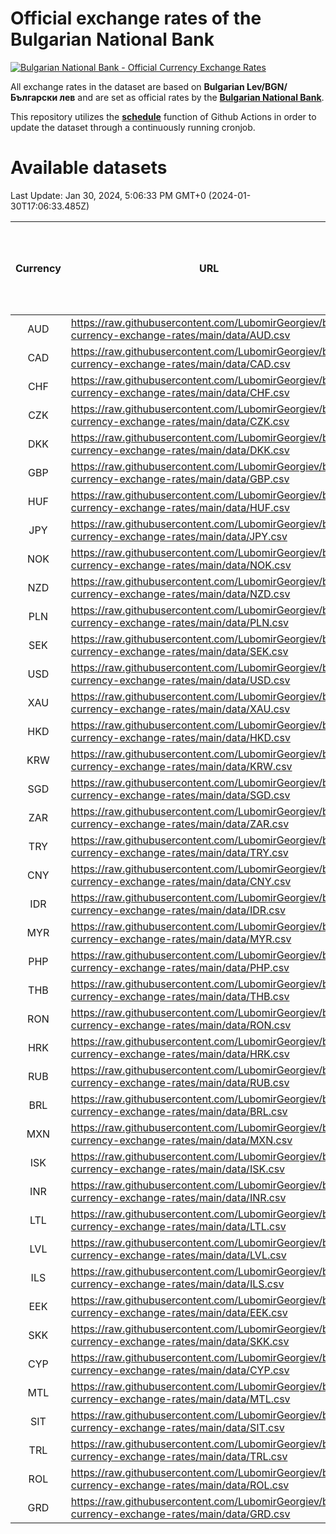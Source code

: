 # Official exchange rates of the Bulgarian National Bank

[![Bulgarian National Bank - Official Currency Exchange Rates](https://github.com/LubomirGeorgiev/bnb-currency-exchange-rates/actions/workflows/update-rates.yml/badge.svg?branch=main)](https://github.com/LubomirGeorgiev/bnb-currency-exchange-rates/actions/workflows/update-rates.yml)

All exchange rates in the dataset are based on **Bulgarian Lev/BGN/Български лев** and are set as official rates by the [**Bulgarian National Bank**](https://www.bnb.bg/Statistics/StExternalSector/StExchangeRates/StERForeignCurrencies/index.htm?toLang=_EN).

This repository utilizes the [**schedule**](https://docs.github.com/en/actions/reference/events-that-trigger-workflows) function of Github Actions in order to update the dataset through a continuously running cronjob.

# Available datasets

<!-- START LINKS (DO NOT EVER FU*ING DELETE THIS COMMENT FOR THE LOVE OF YOUR LIFE!!! IF YOU ARE CURIOS HOW IT WORKS, YOU CAN HAVE A LOOK AT ./src/updateReadme.ts) -->

Last Update: Jan 30, 2024, 5:06:33 PM GMT+0 (2024-01-30T17:06:33.485Z)

| Currency | URL                                                                                             | Number of records | Number of missing days that were filled in |
| :------: | ----------------------------------------------------------------------------------------------- | :---------------: | :----------------------------------------: |
|   AUD    | https://raw.githubusercontent.com/LubomirGeorgiev/bnb-currency-exchange-rates/main/data/AUD.csv |       8756        |                    2708                    |
|   CAD    | https://raw.githubusercontent.com/LubomirGeorgiev/bnb-currency-exchange-rates/main/data/CAD.csv |       8756        |                    2708                    |
|   CHF    | https://raw.githubusercontent.com/LubomirGeorgiev/bnb-currency-exchange-rates/main/data/CHF.csv |       8756        |                    2708                    |
|   CZK    | https://raw.githubusercontent.com/LubomirGeorgiev/bnb-currency-exchange-rates/main/data/CZK.csv |       8756        |                    2708                    |
|   DKK    | https://raw.githubusercontent.com/LubomirGeorgiev/bnb-currency-exchange-rates/main/data/DKK.csv |       8756        |                    2708                    |
|   GBP    | https://raw.githubusercontent.com/LubomirGeorgiev/bnb-currency-exchange-rates/main/data/GBP.csv |       8756        |                    2708                    |
|   HUF    | https://raw.githubusercontent.com/LubomirGeorgiev/bnb-currency-exchange-rates/main/data/HUF.csv |       8756        |                    2708                    |
|   JPY    | https://raw.githubusercontent.com/LubomirGeorgiev/bnb-currency-exchange-rates/main/data/JPY.csv |       8756        |                    2708                    |
|   NOK    | https://raw.githubusercontent.com/LubomirGeorgiev/bnb-currency-exchange-rates/main/data/NOK.csv |       8756        |                    2708                    |
|   NZD    | https://raw.githubusercontent.com/LubomirGeorgiev/bnb-currency-exchange-rates/main/data/NZD.csv |       8756        |                    2708                    |
|   PLN    | https://raw.githubusercontent.com/LubomirGeorgiev/bnb-currency-exchange-rates/main/data/PLN.csv |       8756        |                    2708                    |
|   SEK    | https://raw.githubusercontent.com/LubomirGeorgiev/bnb-currency-exchange-rates/main/data/SEK.csv |       8756        |                    2708                    |
|   USD    | https://raw.githubusercontent.com/LubomirGeorgiev/bnb-currency-exchange-rates/main/data/USD.csv |       8756        |                    2708                    |
|   XAU    | https://raw.githubusercontent.com/LubomirGeorgiev/bnb-currency-exchange-rates/main/data/XAU.csv |       8756        |                    2710                    |
|   HKD    | https://raw.githubusercontent.com/LubomirGeorgiev/bnb-currency-exchange-rates/main/data/HKD.csv |       8456        |                    2619                    |
|   KRW    | https://raw.githubusercontent.com/LubomirGeorgiev/bnb-currency-exchange-rates/main/data/KRW.csv |       8456        |                    2619                    |
|   SGD    | https://raw.githubusercontent.com/LubomirGeorgiev/bnb-currency-exchange-rates/main/data/SGD.csv |       8456        |                    2619                    |
|   ZAR    | https://raw.githubusercontent.com/LubomirGeorgiev/bnb-currency-exchange-rates/main/data/ZAR.csv |       8456        |                    2619                    |
|   TRY    | https://raw.githubusercontent.com/LubomirGeorgiev/bnb-currency-exchange-rates/main/data/TRY.csv |       6937        |                    2148                    |
|   CNY    | https://raw.githubusercontent.com/LubomirGeorgiev/bnb-currency-exchange-rates/main/data/CNY.csv |       6819        |                    2114                    |
|   IDR    | https://raw.githubusercontent.com/LubomirGeorgiev/bnb-currency-exchange-rates/main/data/IDR.csv |       6819        |                    2114                    |
|   MYR    | https://raw.githubusercontent.com/LubomirGeorgiev/bnb-currency-exchange-rates/main/data/MYR.csv |       6819        |                    2114                    |
|   PHP    | https://raw.githubusercontent.com/LubomirGeorgiev/bnb-currency-exchange-rates/main/data/PHP.csv |       6819        |                    2114                    |
|   THB    | https://raw.githubusercontent.com/LubomirGeorgiev/bnb-currency-exchange-rates/main/data/THB.csv |       6819        |                    2114                    |
|   RON    | https://raw.githubusercontent.com/LubomirGeorgiev/bnb-currency-exchange-rates/main/data/RON.csv |       6760        |                    2096                    |
|   HRK    | https://raw.githubusercontent.com/LubomirGeorgiev/bnb-currency-exchange-rates/main/data/HRK.csv |       6425        |                    1989                    |
|   RUB    | https://raw.githubusercontent.com/LubomirGeorgiev/bnb-currency-exchange-rates/main/data/RUB.csv |       6121        |                    1892                    |
|   BRL    | https://raw.githubusercontent.com/LubomirGeorgiev/bnb-currency-exchange-rates/main/data/BRL.csv |       5855        |                    1823                    |
|   MXN    | https://raw.githubusercontent.com/LubomirGeorgiev/bnb-currency-exchange-rates/main/data/MXN.csv |       5855        |                    1823                    |
|   ISK    | https://raw.githubusercontent.com/LubomirGeorgiev/bnb-currency-exchange-rates/main/data/ISK.csv |       5754        |                    1784                    |
|   INR    | https://raw.githubusercontent.com/LubomirGeorgiev/bnb-currency-exchange-rates/main/data/INR.csv |       5486        |                    1707                    |
|   LTL    | https://raw.githubusercontent.com/LubomirGeorgiev/bnb-currency-exchange-rates/main/data/LTL.csv |       5148        |                    1577                    |
|   LVL    | https://raw.githubusercontent.com/LubomirGeorgiev/bnb-currency-exchange-rates/main/data/LVL.csv |       4785        |                    1465                    |
|   ILS    | https://raw.githubusercontent.com/LubomirGeorgiev/bnb-currency-exchange-rates/main/data/ILS.csv |       4760        |                    1486                    |
|   EEK    | https://raw.githubusercontent.com/LubomirGeorgiev/bnb-currency-exchange-rates/main/data/EEK.csv |       3993        |                    1219                    |
|   SKK    | https://raw.githubusercontent.com/LubomirGeorgiev/bnb-currency-exchange-rates/main/data/SKK.csv |       2965        |                    907                     |
|   CYP    | https://raw.githubusercontent.com/LubomirGeorgiev/bnb-currency-exchange-rates/main/data/CYP.csv |       2897        |                    881                     |
|   MTL    | https://raw.githubusercontent.com/LubomirGeorgiev/bnb-currency-exchange-rates/main/data/MTL.csv |       2597        |                    792                     |
|   SIT    | https://raw.githubusercontent.com/LubomirGeorgiev/bnb-currency-exchange-rates/main/data/SIT.csv |       2539        |                    775                     |
|   TRL    | https://raw.githubusercontent.com/LubomirGeorgiev/bnb-currency-exchange-rates/main/data/TRL.csv |       1817        |                    558                     |
|   ROL    | https://raw.githubusercontent.com/LubomirGeorgiev/bnb-currency-exchange-rates/main/data/ROL.csv |       1696        |                    523                     |
|   GRD    | https://raw.githubusercontent.com/LubomirGeorgiev/bnb-currency-exchange-rates/main/data/GRD.csv |        359        |                    107                     |

<!-- END LINKS (DO NOT EVER FU*ING DELETE THIS COMMENT FOR THE LOVE OF YOUR LIFE!!! IF YOU ARE CURIOS HOW IT WORKS, YOU CAN HAVE A LOOK AT ./src/updateReadme.ts) -->
